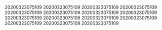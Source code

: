20200323075109
20200323075109
20200323075109
20200323075109
20200323075109
20200323075109
20200323075109
20200323075109
20200323075109
20200323075109
20200323075109
20200323075109
20200323075109
20200323075109
20200323075109
